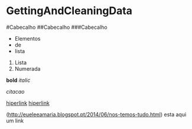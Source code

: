GettingAndCleaningData
==========================

#Cabecalho
##Cabecalho
###Cabecalho

* Elementos
* de
* lista

1. Lista
2. Numerada


**bold**
*italic*

<cite>citacao</cite>

[hiperlink](http://eueleeamaria.blogspot.pt/2014/06/nos-temos-tudo.html)
[hiperlink](http://eueleeamaria.blogspot.pt/2014/06/nos-temos-tudo.html "hiperlink")

(http://eueleeamaria.blogspot.pt/2014/06/nos-temos-tudo.html) esta aqui um link
